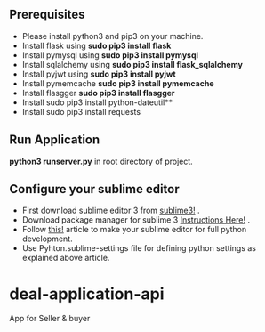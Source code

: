 ## Prerequisites

* Please install python3 and pip3 on your machine.
* Install flask using **sudo pip3 install flask**
* Install pymysql using **sudo pip3 install pymysql**
* Install sqlalchemy using **sudo pip3 install flask_sqlalchemy**
* Install pyjwt using **sudo pip3 install pyjwt**
* Install pymemcache **sudo pip3 install pymemcache**
* Install flasgger **sudo pip3 install flasgger**
* Install sudo pip3 install python-dateutil**
* Install sudo pip3 install requests


## Run Application

**python3 runserver.py** in root directory of project.

## Configure your sublime editor

* First download sublime editor 3 from [sublime3!](https://www.sublimetext.com/3) .
* Download package manager for sublime 3 [Instructions Here!](https://packagecontrol.io/installation) .
* Follow [this!](https://realpython.com/blog/python/setting-up-sublime-text-3-for-full-stack-python-development/) article to make your sublime editor for full python development.
* Use Pyhton.sublime-settings file for defining python settings as explained above article.

# deal-application-api
App for Seller &amp; buyer
